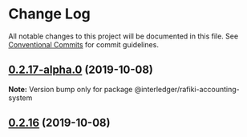 # Change Log

All notable changes to this project will be documented in this file.
See [Conventional Commits](https://conventionalcommits.org) for commit guidelines.

## [0.2.17-alpha.0](https://github.com/interledgerjs/rafiki/compare/@interledger/rafiki-accounting-system@0.2.16...@interledger/rafiki-accounting-system@0.2.17-alpha.0) (2019-10-08)

**Note:** Version bump only for package @interledger/rafiki-accounting-system





## [0.2.16](https://github.com/interledgerjs/rafiki/compare/@interledger/rafiki-accounting-system@0.2.16...@interledger/rafiki-accounting-system@0.2.16) (2019-10-08)
